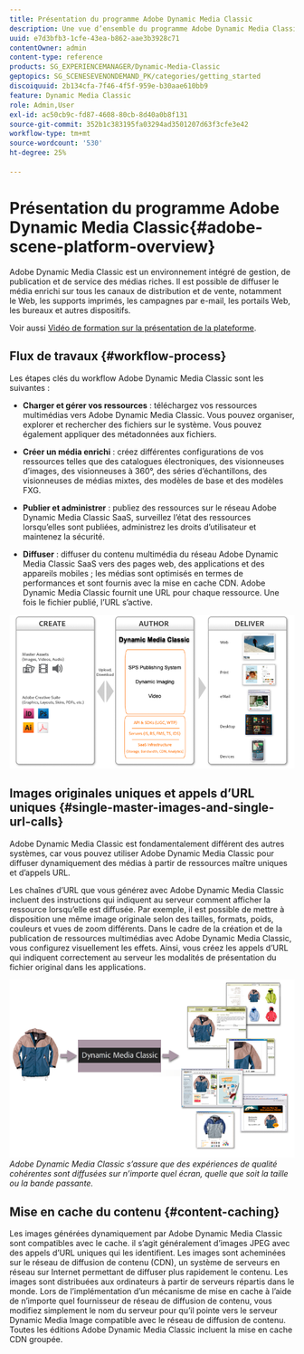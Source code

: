 ```yaml
---
title: Présentation du programme Adobe Dynamic Media Classic
description: Une vue d’ensemble du programme Adobe Dynamic Media Classic et de l’ensemble de son processus de workflow.
uuid: e7d3bfb3-1cfe-43ea-b862-aae3b3928c71
contentOwner: admin
content-type: reference
products: SG_EXPERIENCEMANAGER/Dynamic-Media-Classic
geptopics: SG_SCENESEVENONDEMAND_PK/categories/getting_started
discoiquuid: 2b134cfa-7f46-4f5f-959e-b30aae610bb9
feature: Dynamic Media Classic
role: Admin,User
exl-id: ac50cb9c-fd87-4608-80cb-8d40a0b8f131
source-git-commit: 352b1c383195fa03294ad3501207d63f3cfe3e42
workflow-type: tm+mt
source-wordcount: '530'
ht-degree: 25%

---
```


# Présentation du programme Adobe Dynamic Media Classic{#adobe-scene-platform-overview}

Adobe Dynamic Media Classic est un environnement intégré de gestion, de publication et de service des médias riches. Il est possible de diffuser le média enrichi sur tous les canaux de distribution et de vente, notamment le Web, les supports imprimés, les campagnes par e-mail, les portails Web, les bureaux et autres dispositifs.

Voir aussi [Vidéo de formation sur la présentation de la plateforme](https://s7d5.scene7.com/s7viewers/html5/VideoViewer.html?videoserverurl=https://s7d5.scene7.com/is/content/&amp;emailurl=https://s7d5.scene7.com/s7/emailFriend&amp;serverUrl=https://s7d5.scene7.com/is/image/&amp;config=Scene7SharedAssets/Universal_HTML5_Video&amp;contenturl=https://s7d5.scene7.com/skins/&amp;asset=S7tutorials/572_Platform%20Overview_converted%20renamed_Getting%20Started-AVS).

## Flux de travaux {#workflow-process}

Les étapes clés du workflow Adobe Dynamic Media Classic sont les suivantes :

* **Charger et gérer vos ressources**  : téléchargez vos ressources multimédias vers Adobe Dynamic Media Classic. Vous pouvez organiser, explorer et rechercher des fichiers sur le système. Vous pouvez également appliquer des métadonnées aux fichiers.

* **Créer un média enrichi**  : créez différentes configurations de vos ressources telles que des catalogues électroniques, des visionneuses d’images, des visionneuses à 360°, des séries d’échantillons, des visionneuses de médias mixtes, des modèles de base et des modèles FXG.

* **Publier et administrer**  : publiez des ressources sur le réseau Adobe Dynamic Media Classic SaaS, surveillez l’état des ressources lorsqu’elles sont publiées, administrez les droits d’utilisateur et maintenez la sécurité.

* **Diffuser**  : diffuser du contenu multimédia du réseau Adobe Dynamic Media Classic SaaS vers des pages web, des applications et des appareils mobiles ; les médias sont optimisés en termes de performances et sont fournis avec la mise en cache CDN. Adobe Dynamic Media Classic fournit une URL pour chaque ressource. Une fois le fichier publié, l’URL s’active.

![Processus du processus Adobe Dynamic Media Classic](/help/assets/gs_workflow.png)

## Images originales uniques et appels d’URL uniques {#single-master-images-and-single-url-calls}

Adobe Dynamic Media Classic est fondamentalement différent des autres systèmes, car vous pouvez utiliser Adobe Dynamic Media Classic pour diffuser dynamiquement des médias à partir de ressources maître uniques et d’appels URL.

Les chaînes d’URL que vous générez avec Adobe Dynamic Media Classic incluent des instructions qui indiquent au serveur comment afficher la ressource lorsqu’elle est diffusée. Par exemple, il est possible de mettre à disposition une même image originale selon des tailles, formats, poids, couleurs et vues de zoom différents. Dans le cadre de la création et de la publication de ressources multimédias avec Adobe Dynamic Media Classic, vous configurez visuellement les effets. Ainsi, vous créez les appels d’URL qui indiquent correctement au serveur les modalités de présentation du fichier original dans les applications.

![Adobe Dynamic Media Classic peut diffuser la même image originale sur différents supports, dans des formats et des tailles différents.](/help/assets/gs_dynamic_publishing.png)
*Adobe Dynamic Media Classic s’assure que des expériences de qualité cohérentes sont diffusées sur n’importe quel écran, quelle que soit la taille ou la bande passante.*

## Mise en cache du contenu {#content-caching}

Les images générées dynamiquement par Adobe Dynamic Media Classic sont compatibles avec le cache. il s’agit généralement d’images JPEG avec des appels d’URL uniques qui les identifient. Les images sont acheminées sur le réseau de diffusion de contenu (CDN), un système de serveurs en réseau sur Internet permettant de diffuser plus rapidement le contenu. Les images sont distribuées aux ordinateurs à partir de serveurs répartis dans le monde. Lors de l’implémentation d’un mécanisme de mise en cache à l’aide de n’importe quel fournisseur de réseau de diffusion de contenu, vous modifiez simplement le nom du serveur pour qu’il pointe vers le serveur Dynamic Media Image compatible avec le réseau de diffusion de contenu. Toutes les éditions Adobe Dynamic Media Classic incluent la mise en cache CDN groupée.

